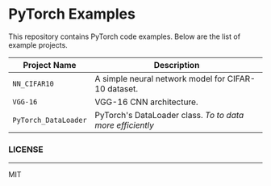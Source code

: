 ﻿# PyTorch Examples

This repository contains PyTorch code examples. Below are the list of example projects.

 |Project Name                          |Description                         |
|-------------------------------|-----------------------------|
|`NN_CIFAR10`           |A simple neural network model for CIFAR-10 dataset.|
|`VGG-16`							|	VGG-16 CNN architecture.		|	
|`PyTorch_DataLoader`			| PyTorch's DataLoader class. _To to data more efficiently_ |

###  LICENSE
___
MIT

